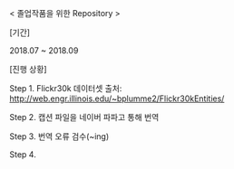< 졸업작품을 위한 Repository >


[기간]

2018.07 ~ 2018.09


[진행 상황]

Step 1. Flickr30k 데이터셋 출처: http://web.engr.illinois.edu/~bplumme2/Flickr30kEntities/

Step 2. 캡션 파일을 네이버 파파고 통해 번역

Step 3. 번역 오류 검수(~ing)

Step 4.
